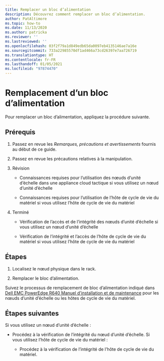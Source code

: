 ```yaml
---
title: Remplacer un bloc d’alimentation
description: Découvrez comment remplacer un bloc d’alimentation.
author: PatAltimore
ms.topic: how-to
ms.date: 11/13/2020
ms.author: patricka
ms.reviewer: ''
ms.lastreviewed: ''
ms.openlocfilehash: 03f2f79a1d849edb65da0097eb4135146ae7a16e
ms.sourcegitcommit: 733a22985570df1ad466a73cd26397e7aa726719
ms.translationtype: HT
ms.contentlocale: fr-FR
ms.lasthandoff: 01/05/2021
ms.locfileid: "97874470"
---
```

# <a name="replacing-a-power-supply-unit"></a>Remplacement d’un bloc d’alimentation

Pour remplacer un bloc d’alimentation, appliquez la procédure suivante.

## <a name="prerequisites"></a>Prérequis

1.  Passez en revue les *Remarques, précautions et avertissements* fournis au début de ce guide.

2.  Passez en revue les précautions relatives à la manipulation.

3.  Révision

    -   Connaissances requises pour l’utilisation des nœuds d’unité d’échelle dans une appliance cloud tactique si vous utilisez un nœud d’unité d’échelle

    -   Connaissances requises pour l’utilisation de l’hôte de cycle de vie du matériel si vous utilisez l’hôte de cycle de vie du matériel

4.  Terminé

    -   Vérification de l’accès et de l’intégrité des nœuds d’unité d’échelle si vous utilisez un nœud d’unité d’échelle

    -   Vérification de l’intégrité et l’accès de l’hôte de cycle de vie du matériel si vous utilisez l’hôte de cycle de vie du matériel

## <a name="steps"></a>Étapes

1.  Localisez le nœud physique dans le rack.

2.  Remplacer le bloc d’alimentation.

Suivez le processus de remplacement de bloc d’alimentation indiqué dans [Dell EMC PowerEdge R640 Manuel d’installation et de maintenance](https://www.dell.com/support/manuals/us/en/04/poweredge-r640/per640_ism_pub/dell-emc-poweredge-r640-overview?guid=guid-f39be9ba-158c-45e3-b8b1-f07bb750d6d4) pour les nœuds d’unité d’échelle ou les hôtes de cycle de vie du matériel.

## <a name="next-steps"></a>Étapes suivantes

Si vous utilisez un nœud d’unité d’échelle :

-   Procédez à la vérification de l’intégrité du nœud d’unité d’échelle. Si vous utilisez l’hôte de cycle de vie du matériel :

    -   Procédez à la vérification de l’intégrité de l’hôte de cycle de vie du matériel.
    
